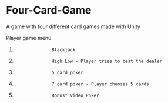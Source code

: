 # Four-Card-Game
A game with four different card games made with Unity

Player game menu

1.                   Blackjack

2.                   High Low - Player tries to beat the dealer

3.                   5 card poker

4.                   7 card poker - Player chooses 5 cards

5.                   Bonus* Video Poker
